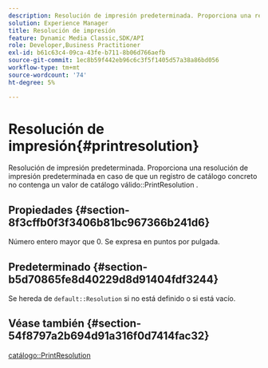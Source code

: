 ```yaml
---
description: Resolución de impresión predeterminada. Proporciona una resolución de impresión predeterminada en caso de que un registro de catálogo concreto no contenga un valor de PrintResolution de catálogo válido.
solution: Experience Manager
title: Resolución de impresión
feature: Dynamic Media Classic,SDK/API
role: Developer,Business Practitioner
exl-id: b61c63c4-09ca-43fe-b711-8b06d766aefb
source-git-commit: 1ec8b59f442eb96c6c3f5f1405d57a38a86bd056
workflow-type: tm+mt
source-wordcount: '74'
ht-degree: 5%

---
```


# Resolución de impresión{#printresolution}

Resolución de impresión predeterminada. Proporciona una resolución de impresión predeterminada en caso de que un registro de catálogo concreto no contenga un valor de catálogo válido::PrintResolution .

## Propiedades {#section-8f3cffb0f3f3406b81bc967366b241d6}

Número entero mayor que 0. Se expresa en puntos por pulgada.

## Predeterminado {#section-b5d70865fe8d40229d8d91404fdf3244}

Se hereda de `default::Resolution` si no está definido o si está vacío.

## Véase también {#section-54f8797a2b694d91a316f0d7414fac32}

[catálogo::PrintResolution](../../../../../is-api/image-catalog/image-serving-api-ref/c-image-catalog-reference/c-image-svg-data-reference/c-image-data-reference/r-printresolution-cat.md#reference-4ebb2e136995470b84b7c5e10cb8e5f5)
